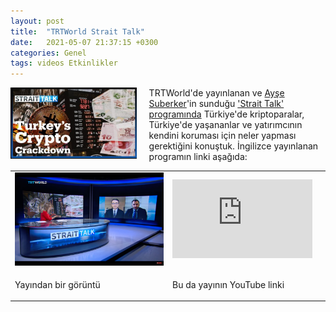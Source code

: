 ```yaml
---
layout: post
title:  "TRTWorld Strait Talk"
date:   2021-05-07 21:37:15 +0300
categories: Genel
tags: videos Etkinlikler
---
```


<img align="left" src="/assets/strait-talk-poster_800.png" style="width:40%; padding-right:20px"> TRTWorld'de yayınlanan ve [Ayşe Suberker](https://twitter.com/suberker)'in sunduğu ['Strait Talk' programında](https://www.trtworld.com/video/strait-talk/turkey-to-implement-new-cryptocurrency-regulations/60952eff3b0f87001e8e3f6c) Türkiye'de kriptoparalar, Türkiye'de yaşananlar ve yatırımcının kendini koruması için neler yapması gerektiğini konuştuk. İngilizce yayınlanan programın linki aşağıda: 
&nbsp;

<table><tr><td style="width:50%">
<img src="/assets/strait-talk-200507-yayin_800.png">
</td>
<td style="width:50%">
<iframe width="224" height="126" src="https://youtu.be/pITLLp1BZQw" frameborder="0" allowfullscreen></iframe></td></tr>
<tr><td style="width:50%; vertical-align:top">
<p>
Yayından bir görüntü 
</p></td>
<td style="width:50%; vertical-align:top">
<p>Bu da yayının YouTube linki</p>
</td></tr> 
</table>
